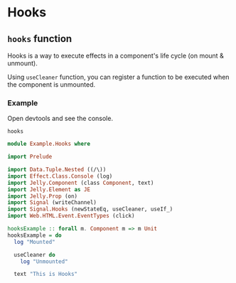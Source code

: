 # Hooks

## `hooks` function

Hooks is a way to execute effects in a component's life cycle (on mount & unmount).

Using `useCleaner` function, you can register a function to be executed when the component is unmounted.

### Example

Open devtools and see the console.

```preview
hooks
```

```purescript
module Example.Hooks where

import Prelude

import Data.Tuple.Nested ((/\))
import Effect.Class.Console (log)
import Jelly.Component (class Component, text)
import Jelly.Element as JE
import Jelly.Prop (on)
import Signal (writeChannel)
import Signal.Hooks (newStateEq, useCleaner, useIf_)
import Web.HTML.Event.EventTypes (click)

hooksExample :: forall m. Component m => m Unit
hooksExample = do
  log "Mounted"

  useCleaner do
    log "Unmounted"

  text "This is Hooks"
```
